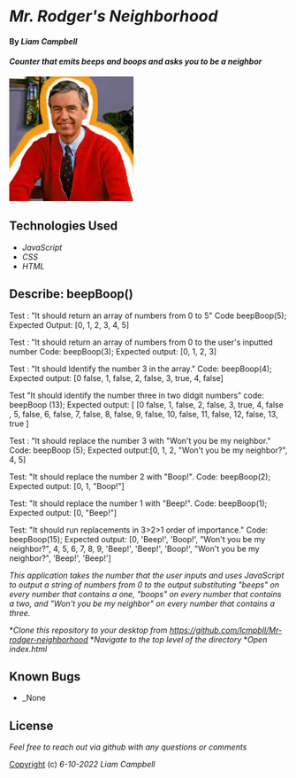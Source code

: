  # _Mr. Rodger's Neighborhood_

#### By _**Liam Campbell**_

#### _Counter that emits beeps and boops and asks you to be a neighbor_

![A photo of Mr. Rodgers](img/mrRodgers.jpeg)

## Technologies Used

* _JavaScript_
* _CSS_
* _HTML_

## Describe: beepBoop() 

 Test : "It should return an array of numbers from 0 to 5"
 Code beepBoop(5);
 Expected Output: [0, 1, 2, 3, 4, 5]

 Test : "It should return an array of numbers from 0 to the user's inputted number
Code: beepBoop(3);
Expected output: [0, 1, 2, 3]


Test : "It should Identify the number 3 in the array."
Code: beepBoop(4);
Expected output: [0 false, 1, false, 2, false, 3, true, 4, false]

Test "It should identify the number three in two didgit numbers"
code: beepBoop (13);
Expected output: [ [0 false, 1, false, 2, false, 3, true, 4, false , 5, false, 6, false, 7, false, 8, false, 9, false, 10, false, 11, false, 12, false, 13, true ]

Test : "It should replace the number 3 with "Won't you be my neighbor."
Code: beepBoop (5);
Expected output:[0, 1, 2, "Won't you be my neighbor?", 4, 5]

Test: "It should replace the number 2 with "Boop!".
Code: beepBoop(2);
Expected output: [0, 1, "Boop!"]

Test: "It should replace the number 1 with "Beep!".
Code: beepBoop(1);
Expected output: [0, "Beep!"]

Test: "It should run replacements in 3>2>1 order of importance."
Code: beepBoop(15);
Expected output: [0, 'Beep!', 'Boop!', "Won't you be my neighbor?", 4, 5, 6, 7, 8, 9, 'Beep!', 'Beep!', 'Boop!', "Won't you be my neighbor?", 'Beep!', 'Beep!']

_This application takes the number that the user inputs and uses JavaScript to output a string of numbers from 0 to the output substituting "beeps" on every number that contains a one, "boops" on every number that contains a two, and "Won't you be my neighbor" on every number that contains a three._

*_Clone this repository to your desktop from https://github.com/lcmpbll/Mr-rodger-neighborhood_
*_Navigate to the top level of the directory_
*_Open index.html_

## Known Bugs

* _None
## License 

_Feel free to reach out via github with any questions or comments_

[Copyright](LICENSE) (c) _6-10-2022_ _Liam Campbell_